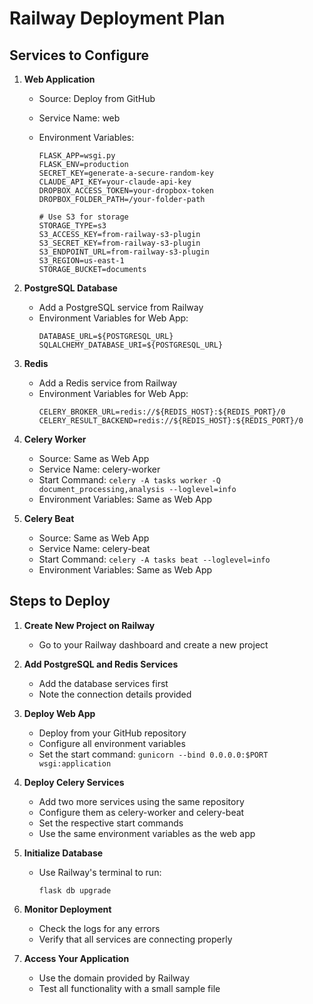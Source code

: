 # Railway Deployment Plan

## Services to Configure

1. **Web Application**

   - Source: Deploy from GitHub
   - Service Name: web
   - Environment Variables:

     ```
     FLASK_APP=wsgi.py
     FLASK_ENV=production
     SECRET_KEY=generate-a-secure-random-key
     CLAUDE_API_KEY=your-claude-api-key
     DROPBOX_ACCESS_TOKEN=your-dropbox-token
     DROPBOX_FOLDER_PATH=/your-folder-path

     # Use S3 for storage
     STORAGE_TYPE=s3
     S3_ACCESS_KEY=from-railway-s3-plugin
     S3_SECRET_KEY=from-railway-s3-plugin
     S3_ENDPOINT_URL=from-railway-s3-plugin
     S3_REGION=us-east-1
     STORAGE_BUCKET=documents
     ```

2. **PostgreSQL Database**

   - Add a PostgreSQL service from Railway
   - Environment Variables for Web App:
     ```
     DATABASE_URL=${POSTGRESQL_URL}
     SQLALCHEMY_DATABASE_URI=${POSTGRESQL_URL}
     ```

3. **Redis**

   - Add a Redis service from Railway
   - Environment Variables for Web App:
     ```
     CELERY_BROKER_URL=redis://${REDIS_HOST}:${REDIS_PORT}/0
     CELERY_RESULT_BACKEND=redis://${REDIS_HOST}:${REDIS_PORT}/0
     ```

4. **Celery Worker**

   - Source: Same as Web App
   - Service Name: celery-worker
   - Start Command: `celery -A tasks worker -Q document_processing,analysis --loglevel=info`
   - Environment Variables: Same as Web App

5. **Celery Beat**
   - Source: Same as Web App
   - Service Name: celery-beat
   - Start Command: `celery -A tasks beat --loglevel=info`
   - Environment Variables: Same as Web App

## Steps to Deploy

1. **Create New Project on Railway**

   - Go to your Railway dashboard and create a new project

2. **Add PostgreSQL and Redis Services**

   - Add the database services first
   - Note the connection details provided

3. **Deploy Web App**

   - Deploy from your GitHub repository
   - Configure all environment variables
   - Set the start command: `gunicorn --bind 0.0.0.0:$PORT wsgi:application`

4. **Deploy Celery Services**

   - Add two more services using the same repository
   - Configure them as celery-worker and celery-beat
   - Set the respective start commands
   - Use the same environment variables as the web app

5. **Initialize Database**

   - Use Railway's terminal to run:
     ```
     flask db upgrade
     ```

6. **Monitor Deployment**

   - Check the logs for any errors
   - Verify that all services are connecting properly

7. **Access Your Application**
   - Use the domain provided by Railway
   - Test all functionality with a small sample file
